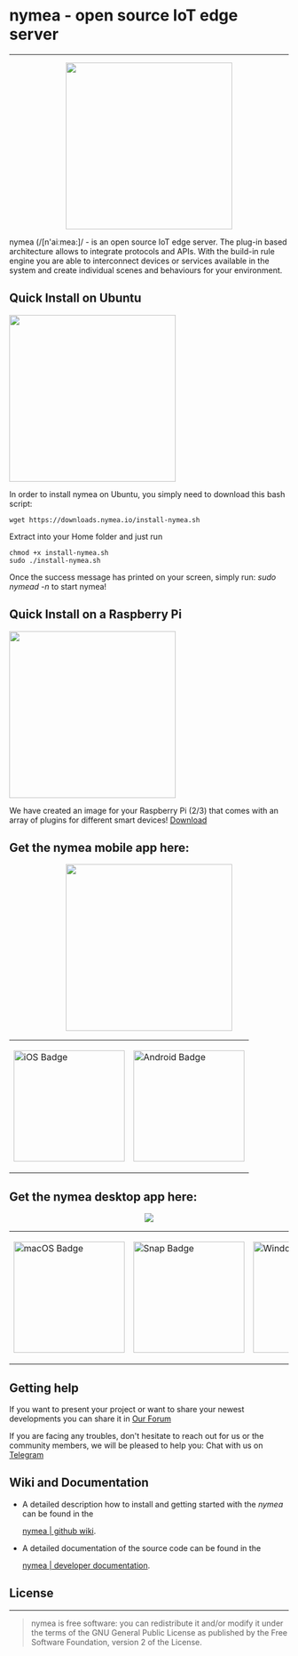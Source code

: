 # nymea - open source IoT edge server
--------------------------------------------
<p align="center">
  <a  href="https://nymea.io">
    <img src="https://nymea.io/app/default/assets/addons/default/guh/default-theme/resources/img/nymea-logo.svg" width=300>
  </a>
</p>

nymea (/[n'aiːmea:]/ - is an open source IoT edge server. The plug-in based architecture allows to integrate protocols and APIs. With the build-in rule engine you are able to interconnect devices or services available in the system and create individual scenes and behaviours for your environment.

## Quick Install on Ubuntu 

<img src="https://nymea.io/app/default/assets/addons/default/guh/default-theme/resources/img/nymea-ubuntu.svg" width=300 >

In order to install nymea on Ubuntu, you simply need to download this bash script:

```
wget https://downloads.nymea.io/install-nymea.sh
```
Extract into your Home folder and just run

```
chmod +x install-nymea.sh
sudo ./install-nymea.sh
```
Once the success message has printed on your screen, simply run: *sudo nymead -n* to start nymea!

## Quick Install on a Raspberry Pi

<img src="https://nymea.io/app/default/assets/addons/default/guh/default-theme/resources/img/nymea-pi.svg" width=300 >

We have created an image for your Raspberry Pi (2/3) that comes with an array of plugins for different smart devices!
 [Download](https://downloads.nymea.io/images/nymea-community/nymea-ubuntu-18.04.2-latest-armhf+raspi.img.xz)

## Get the nymea mobile app here:

<p align="center">
  <img src="https://nymea.io/app/default/assets/addons/default/guh/default-theme/resources/img/community/app-shots/ios-app.png" width=300>
</p>

<table align="middle">
  <tr>
    <td> 
      <p>
        <a href="https://itunes.apple.com/us/app/nymea-app/id1400810250?mt=8">
          <img border="0" align="middle" alt="iOS Badge" src="https://nymea.io/app/default/assets/addons/default/guh/default-theme/resources/img/app-store/appstore.png" width=200>
     </p>
    </td>
    <td> 
      <p>
         <a href="https://play.google.com/store/apps/details?id=io.guh.nymeaapp&hl=en&pcampaignid=MKT-Other-global-all-co-prtnr-py-PartBadge-Mar2515-1">
         <img border="0" align="middle" alt="Android Badge" src="https://nymea.io/app/default/assets/addons/default/guh/default-theme/resources/img/app-store/playstore.png" width=200>
     </p>
    </td>
   </tr>
</table>


## Get the nymea desktop app here:
<p align="center">
   <img src="https://nymea.io/app/default/assets/addons/default/guh/default-theme/resources/img/community/app-shots/desktop-app.png?v=1555314733">
</p>

<table align="middle">
  <tr>
    <td> 
      <p>
         <a href="https://downloads.nymea.io/nymea-app/nymea-app-osx-bundle.dmg">
         <img border="0" align="middle" alt="macOS Badge" src="https://nymea.io/app/default/assets/addons/default/guh/default-theme/resources/img/app-store/macos.png" width=200">
      </p>
    </td>
    <td> 
      <p>
        <a href="https://snapcraft.io/nymea-app">
        <img border="0" align="middle" alt="Snap Badge" src="https://nymea.io/app/default/assets/addons/default/guh/default-theme/resources/img/app-store/snap-store.png" width=200>
      </p>
    </td>
    <td> 
      <p>
        <a href="https://downloads.nymea.io/nymea-app/nymea-app-win-installer.exe">
        <img border="0" align="middle" alt="Windows Badge" src="https://nymea.io/app/default/assets/addons/default/guh/default-theme/resources/img/app-store/windows.svg" width=200>
      </p>
    </td>
  </tr>
</table>

## Getting help

If you want to present your project or want to share your newest developments you can share it in
[Our Forum](https://forum.nymea.io)

If you are facing any troubles, don't hesitate to reach out for us or the community members, we will be pleased to help you:
Chat with us on [Telegram](http://t.me/nymeacommunity)

## Wiki and Documentation

* A detailed description how to install and getting started with the *nymea* can be found in the

    [nymea | github wiki](https://wiki.nymea.io).

* A detailed documentation of the source code can be found in the

    [nymea | developer documentation](https://doc.nymea.io).


## License
--------------------------------------------
> nymea is free software: you can redistribute it and/or modify it under the terms of the GNU General Public License as published by the Free Software Foundation, version 2 of the License.
